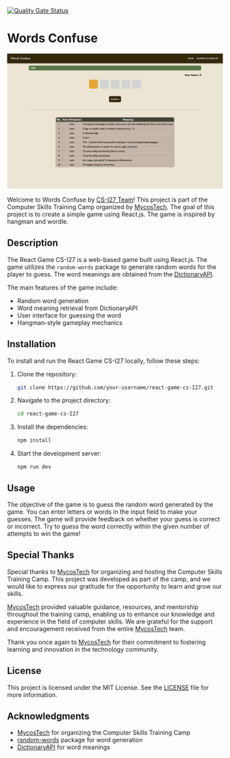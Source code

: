 [![Quality Gate Status](https://sonarcloud.io/api/project_badges/measure?project=CSCMU-65s_react-game-cs-I27&metric=alert_status)](https://sonarcloud.io/summary/new_code?id=CSCMU-65s_react-game-cs-I27)

# Words Confuse

<img src=".github/screenshot.png" alt="">

Welcome to Words Confuse by [CS-I27 Team](https://github.com/orgs/CSCMU-65s/teams/mycos-camp-i27/members)! This project
is part of the Computer Skills Training Camp organized by [MycosTech]. The
goal
of this project is to create a simple game using React.js. The game is inspired by hangman and wordle.

## Description

The React Game CS-I27 is a web-based game built using React.js. The game utilizes the `random-words` package to generate
random words for the player to guess. The word meanings are obtained from
the [DictionaryAPI](https://dictionaryapi.dev).

The main features of the game include:

- Random word generation
- Word meaning retrieval from DictionaryAPI
- User interface for guessing the word
- Hangman-style gameplay mechanics

## Installation

To install and run the React Game CS-I27 locally, follow these steps:

1. Clone the repository:

    ```bash
    git clone https://github.com/your-username/react-game-cs-I27.git
    ```

2. Navigate to the project directory:

    ```bash
    cd react-game-cs-I27
    ```

3. Install the dependencies:

    ```bash
    npm install
    ```

4. Start the development server:
   ```shell
   npm run dev
   ```

## Usage

The objective of the game is to guess the random
word generated by the game. You can enter letters or words in the input field to make your guesses.
The game will provide feedback on whether your guess is correct or incorrect.
Try to guess the word correctly within the given number of attempts to win the game!

## Special Thanks

Special thanks to [MycosTech] for organizing and hosting the Computer Skills Training Camp. This project was developed
as
part of the camp, and we would like to express our gratitude for the opportunity to learn and grow our skills.

[MycosTech] provided valuable guidance, resources, and mentorship throughout the training camp, enabling us to enhance
our
knowledge and experience in the field of computer skills. We are grateful for the support and encouragement received
from the entire [MycosTech] team.

Thank you once again to [MycosTech] for their commitment to fostering learning and innovation in the technology
community.

## License

This project is licensed under the MIT License. See the [LICENSE](LICENSE) file for more information.

## Acknowledgments

- [MycosTech] for organizing the Computer Skills Training Camp
- [random-words](https://www.npmjs.com/package/random-words) package for word generation
- [DictionaryAPI](https://api.dictionaryapi.dev/api/v2/entries/en) for word meanings

[MycosTech]: https://www.mycostech.com
